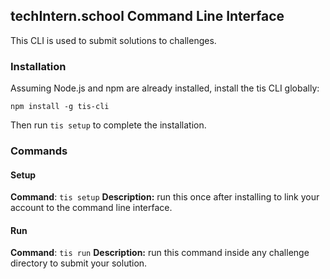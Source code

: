 ## techIntern.school Command Line Interface

This CLI is used to submit solutions to challenges.

### Installation

Assuming Node.js and npm are already installed, install the tis CLI globally:

`npm install -g tis-cli`

Then run `tis setup` to complete the installation.

### Commands

#### Setup

**Command**: `tis setup`
**Description:** run this once after installing to link your account to the command line interface.

#### Run

**Command**: `tis run`
**Description:** run this command inside any challenge directory to submit your solution.
